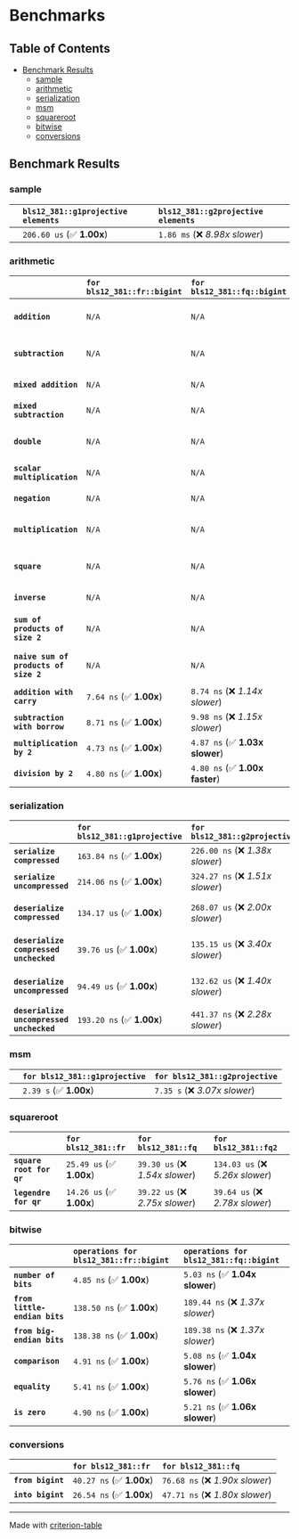 # Benchmarks

## Table of Contents

- [Benchmark Results](#benchmark-results)
    - [sample](#sample)
    - [arithmetic](#arithmetic)
    - [serialization](#serialization)
    - [msm](#msm)
    - [squareroot](#squareroot)
    - [bitwise](#bitwise)
    - [conversions](#conversions)

## Benchmark Results

### sample

|        | `bls12_381::g1projective elements`          | `bls12_381::g2projective elements`           |
|:-------|:--------------------------------------------|:-------------------------------------------- |
|        | `206.60 us` (✅ **1.00x**)                   | `1.86 ms` (❌ *8.98x slower*)                 |

### arithmetic

|                                       | `for bls12_381::fr::bigint`          | `for bls12_381::fq::bigint`          | `for bls12_381::g1projective`          | `for bls12_381::g2projective`          | `for bls12_381::fq2`             | `for bls12_381::fq12`             | `for bls12_381::fq`               | `for bls12_381::fr`               |
|:--------------------------------------|:-------------------------------------|:-------------------------------------|:---------------------------------------|:---------------------------------------|:---------------------------------|:----------------------------------|:----------------------------------|:--------------------------------- |
| **`addition`**                        | `N/A`                                | `N/A`                                | `1.26 us` (✅ **1.00x**)                | `4.16 us` (❌ *3.29x slower*)           | `23.09 ns` (🚀 **54.76x faster**) | `202.41 ns` (🚀 **6.25x faster**)  | `12.44 ns` (🚀 **101.61x faster**) | `8.81 ns` (🚀 **143.56x faster**)  |
| **`subtraction`**                     | `N/A`                                | `N/A`                                | `1.30 us` (✅ **1.00x**)                | `4.21 us` (❌ *3.24x slower*)           | `23.38 ns` (🚀 **55.54x faster**) | `185.79 ns` (🚀 **6.99x faster**)  | `13.39 ns` (🚀 **96.96x faster**)  | `9.73 ns` (🚀 **133.50x faster**)  |
| **`mixed addition`**                  | `N/A`                                | `N/A`                                | `889.18 ns` (✅ **1.00x**)              | `2.98 us` (❌ *3.35x slower*)           | `N/A`                            | `N/A`                             | `N/A`                             | `N/A`                             |
| **`mixed subtraction`**               | `N/A`                                | `N/A`                                | `928.01 ns` (✅ **1.00x**)              | `3.02 us` (❌ *3.25x slower*)           | `N/A`                            | `N/A`                             | `N/A`                             | `N/A`                             |
| **`double`**                          | `N/A`                                | `N/A`                                | `589.25 ns` (✅ **1.00x**)              | `1.86 us` (❌ *3.15x slower*)           | `12.56 ns` (🚀 **46.91x faster**) | `152.53 ns` (🚀 **3.86x faster**)  | `7.40 ns` (🚀 **79.58x faster**)   | `5.86 ns` (🚀 **100.62x faster**)  |
| **`scalar multiplication`**           | `N/A`                                | `N/A`                                | `328.93 us` (✅ **1.00x**)              | `999.44 us` (❌ *3.04x slower*)         | `N/A`                            | `N/A`                             | `N/A`                             | `N/A`                             |
| **`negation`**                        | `N/A`                                | `N/A`                                | `N/A`                                  | `N/A`                                  | `22.43 ns` (❌ *3.57x slower*)    | `116.58 ns` (❌ *18.56x slower*)   | `18.58 ns` (❌ *2.96x slower*)     | `6.28 ns` (✅ **1.00x**)           |
| **`multiplication`**                  | `N/A`                                | `N/A`                                | `N/A`                                  | `N/A`                                  | `255.44 ns` (❌ *5.52x slower*)   | `6.51 us` (❌ *140.74x slower*)    | `77.84 ns` (❌ *1.68x slower*)     | `46.25 ns` (✅ **1.00x**)          |
| **`square`**                          | `N/A`                                | `N/A`                                | `N/A`                                  | `N/A`                                  | `173.12 ns` (❌ *4.59x slower*)   | `4.57 us` (❌ *121.02x slower*)    | `66.67 ns` (❌ *1.77x slower*)     | `37.76 ns` (✅ **1.00x**)          |
| **`inverse`**                         | `N/A`                                | `N/A`                                | `N/A`                                  | `N/A`                                  | `15.28 us` (❌ *2.04x slower*)    | `25.92 us` (❌ *3.47x slower*)     | `14.95 us` (❌ *2.00x slower*)     | `7.48 us` (✅ **1.00x**)           |
| **`sum of products of size 2`**       | `N/A`                                | `N/A`                                | `N/A`                                  | `N/A`                                  | `550.67 ns` (❌ *6.31x slower*)   | `13.34 us` (❌ *152.85x slower*)   | `126.06 ns` (❌ *1.44x slower*)    | `87.26 ns` (✅ **1.00x**)          |
| **`naive sum of products of size 2`** | `N/A`                                | `N/A`                                | `N/A`                                  | `N/A`                                  | `541.71 ns` (❌ *6.15x slower*)   | `13.20 us` (❌ *149.75x slower*)   | `163.54 ns` (❌ *1.86x slower*)    | `88.13 ns` (✅ **1.00x**)          |
| **`addition with carry`**             | `7.64 ns` (✅ **1.00x**)              | `8.74 ns` (❌ *1.14x slower*)         | `N/A`                                  | `N/A`                                  | `N/A`                            | `N/A`                             | `N/A`                             | `N/A`                             |
| **`subtraction with borrow`**         | `8.71 ns` (✅ **1.00x**)              | `9.98 ns` (❌ *1.15x slower*)         | `N/A`                                  | `N/A`                                  | `N/A`                            | `N/A`                             | `N/A`                             | `N/A`                             |
| **`multiplication by 2`**             | `4.73 ns` (✅ **1.00x**)              | `4.87 ns` (✅ **1.03x slower**)       | `N/A`                                  | `N/A`                                  | `N/A`                            | `N/A`                             | `N/A`                             | `N/A`                             |
| **`division by 2`**                   | `4.80 ns` (✅ **1.00x**)              | `4.80 ns` (✅ **1.00x faster**)       | `N/A`                                  | `N/A`                                  | `N/A`                            | `N/A`                             | `N/A`                             | `N/A`                             |

### serialization

|                                          | `for bls12_381::g1projective`          | `for bls12_381::g2projective`          | `for bls12_381::fr`                | `for bls12_381::fq`                 | `for bls12_381::fq2`               | `for bls12_381::fq12`             |
|:-----------------------------------------|:---------------------------------------|:---------------------------------------|:-----------------------------------|:------------------------------------|:-----------------------------------|:--------------------------------- |
| **`serialize compressed`**               | `163.84 ns` (✅ **1.00x**)              | `226.00 ns` (❌ *1.38x slower*)         | `29.52 ns` (🚀 **5.55x faster**)    | `56.32 ns` (🚀 **2.91x faster**)     | `117.54 ns` (✅ **1.39x faster**)   | `694.97 ns` (❌ *4.24x slower*)    |
| **`serialize uncompressed`**             | `214.06 ns` (✅ **1.00x**)              | `324.27 ns` (❌ *1.51x slower*)         | `29.51 ns` (🚀 **7.25x faster**)    | `56.46 ns` (🚀 **3.79x faster**)     | `117.50 ns` (🚀 **1.82x faster**)   | `694.30 ns` (❌ *3.24x slower*)    |
| **`deserialize compressed`**             | `134.17 us` (✅ **1.00x**)              | `268.07 us` (❌ *2.00x slower*)         | `58.26 ns` (🚀 **2303.07x faster**) | `101.68 ns` (🚀 **1319.58x faster**) | `234.49 ns` (🚀 **572.19x faster**) | `1.39 us` (🚀 **96.42x faster**)   |
| **`deserialize compressed unchecked`**   | `39.76 us` (✅ **1.00x**)               | `135.15 us` (❌ *3.40x slower*)         | `58.25 ns` (🚀 **682.59x faster**)  | `101.67 ns` (🚀 **391.05x faster**)  | `237.49 ns` (🚀 **167.41x faster**) | `1.37 us` (🚀 **29.04x faster**)   |
| **`deserialize uncompressed`**           | `94.49 us` (✅ **1.00x**)               | `132.62 us` (❌ *1.40x slower*)         | `58.18 ns` (🚀 **1624.11x faster**) | `101.57 ns` (🚀 **930.24x faster**)  | `234.83 ns` (🚀 **402.35x faster**) | `1.38 us` (🚀 **68.50x faster**)   |
| **`deserialize uncompressed unchecked`** | `193.20 ns` (✅ **1.00x**)              | `441.37 ns` (❌ *2.28x slower*)         | `58.22 ns` (🚀 **3.32x faster**)    | `101.65 ns` (🚀 **1.90x faster**)    | `234.58 ns` (❌ *1.21x slower*)     | `1.38 us` (❌ *7.12x slower*)      |

### msm

|        | `for bls12_381::g1projective`          | `for bls12_381::g2projective`           |
|:-------|:---------------------------------------|:--------------------------------------- |
|        | `2.39 s` (✅ **1.00x**)                 | `7.35 s` (❌ *3.07x slower*)             |

### squareroot

|                          | `for bls12_381::fr`          | `for bls12_381::fq`             | `for bls12_381::fq2`              |
|:-------------------------|:-----------------------------|:--------------------------------|:--------------------------------- |
| **`square root for qr`** | `25.49 us` (✅ **1.00x**)     | `39.30 us` (❌ *1.54x slower*)   | `134.03 us` (❌ *5.26x slower*)    |
| **`legendre for qr`**    | `14.26 us` (✅ **1.00x**)     | `39.22 us` (❌ *2.75x slower*)   | `39.64 us` (❌ *2.78x slower*)     |

### bitwise

|                               | `operations for bls12_381::fr::bigint`          | `operations for bls12_381::fq::bigint`           |
|:------------------------------|:------------------------------------------------|:------------------------------------------------ |
| **`number of bits`**          | `4.85 ns` (✅ **1.00x**)                         | `5.03 ns` (✅ **1.04x slower**)                   |
| **`from little-endian bits`** | `138.50 ns` (✅ **1.00x**)                       | `189.44 ns` (❌ *1.37x slower*)                   |
| **`from big-endian bits`**    | `138.38 ns` (✅ **1.00x**)                       | `189.38 ns` (❌ *1.37x slower*)                   |
| **`comparison`**              | `4.91 ns` (✅ **1.00x**)                         | `5.08 ns` (✅ **1.04x slower**)                   |
| **`equality`**                | `5.41 ns` (✅ **1.00x**)                         | `5.76 ns` (✅ **1.06x slower**)                   |
| **`is zero`**                 | `4.90 ns` (✅ **1.00x**)                         | `5.21 ns` (✅ **1.06x slower**)                   |

### conversions

|                   | `for bls12_381::fr`          | `for bls12_381::fq`              |
|:------------------|:-----------------------------|:-------------------------------- |
| **`from bigint`** | `40.27 ns` (✅ **1.00x**)     | `76.68 ns` (❌ *1.90x slower*)    |
| **`into bigint`** | `26.54 ns` (✅ **1.00x**)     | `47.71 ns` (❌ *1.80x slower*)    |

---
Made with [criterion-table](https://github.com/nu11ptr/criterion-table)

